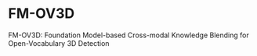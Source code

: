 # FM-OV3D
FM-OV3D: Foundation Model-based Cross-modal Knowledge Blending for Open-Vocabulary 3D Detection
